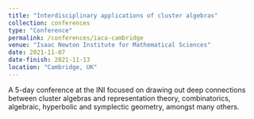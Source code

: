 ```yaml
---
title: "Interdisciplinary applications of cluster algebras"
collection: conferences
type: "Conference"
permalink: /conferences/iaca-cambridge
venue: "Isaac Newton Institute for Mathematical Sciences"
date: 2021-11-07
date-finish: 2021-11-13
location: "Cambridge, UK"
---
```


A 5-day conference at the INI focused on drawing out deep connections between cluster algebras and representation theory, combinatorics, algebraic, hyperbolic and symplectic geometry, amongst many others.